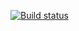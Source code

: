 [![Build status](https://ci.appveyor.com/api/projects/status/t8j5m4y3k87o7q5k?svg=true)](https://ci.appveyor.com/project/SusannaSunny/at31)
